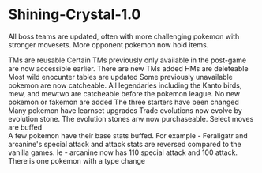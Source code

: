 # Shining-Crystal-1.0

All boss teams are updated, often with more challenging pokemon with stronger movesets. More opponent pokemon now hold items. 

TMs are reusable
Certain TMs previously only available in the post-game are now accessible earlier. 
There are new TMs added
HMs are deleteable 
Most wild enocunter tables are updated
Some previously unavailable pokemon are now catcheable. All legendaries including the Kanto birds, mew, and mewtwo are catcheable before the pokemon league. 
No new pokemon or fakemon are added
The three starters have been changed
Many pokemon have learnset upgrades
Trade evolutions now evolve by evolution stone. 
The evolution stones arw now purchaseable. 
Select moves are buffed    
A few pokemon have their base stats buffed. For example - Feraligatr and arcanine's special attack and attack stats are reversed compared to the vanilla games. Ie - arcanine now has 110 special attack and 100 attack. 
There is one pokemon with a type change
